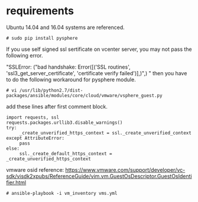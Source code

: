 # requirements

Ubuntu 14.04 and 16.04 systems are referenced.

```
# sudo pip install pysphere
```
If you use self signed ssl sertificate on vcenter server, you may not pass the following error.


"SSLError: ("bad handshake: Error([('SSL routines', 'ssl3_get_server_certificate', 'certificate verify failed')],)",)
"
then you have to do the following workaround for pysphere module.

```
# vi /usr/lib/python2.7/dist-packages/ansible/modules/core/cloud/vmware/vsphere_guest.py
```

add these lines after first comment block.
```
import requests, ssl
requests.packages.urllib3.disable_warnings()
try:
     _create_unverified_https_context = ssl._create_unverified_context
except AttributeError:
     pass
else:
     ssl._create_default_https_context = _create_unverified_https_context
```

vmware osid reference:
https://www.vmware.com/support/developer/vc-sdk/visdk2xpubs/ReferenceGuide/vim.vm.GuestOsDescriptor.GuestOsIdentifier.html

```
# ansible-playbook -i vm_inventory vms.yml
```

